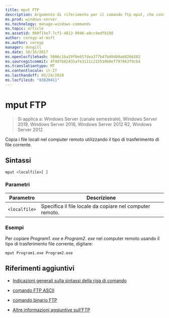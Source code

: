 ```yaml
---
title: mput FTP
description: Argomento di riferimento per il comando ftp mput, che consente di copiare i file locali nel computer remoto usando il tipo di trasferimento di file corrente.
ms.prod: windows-server
ms.technology: manage-windows-commands
ms.topic: article
ms.assetid: 980f15e7-7cf1-4813-9946-a8cc4edfb198
author: coreyp-at-msft
ms.author: coreyp
manager: dongill
ms.date: 10/16/2017
ms.openlocfilehash: 5006c1ba19f0e017dea377b47bd0d89a68266382
ms.sourcegitcommit: 4f407b82435afe3111c215510b0ef797863f9cb4
ms.translationtype: MT
ms.contentlocale: it-IT
ms.lasthandoff: 05/24/2020
ms.locfileid: "83820411"
---
```

# <a name="ftp-mput"></a>mput FTP

> Si applica a: Windows Server (canale semestrale), Windows Server 2019, Windows Server 2016, Windows Server 2012 R2, Windows Server 2012

Copia i file locali nel computer remoto utilizzando il tipo di trasferimento di file corrente.

## <a name="syntax"></a>Sintassi

```
mput <localfile>[ ]
```

### <a name="parameters"></a>Parametri

| Parametro | Descrizione |
| --------- | ----------- |
| `<localfile>` | Specifica il file locale da copiare nel computer remoto. |

### <a name="examples"></a>Esempi

Per copiare *Program1. exe* e *Program2. exe* nel computer remoto usando il tipo di trasferimento file corrente, digitare:

```
mput Program1.exe Program2.exe
```

## <a name="additional-references"></a>Riferimenti aggiuntivi

- [Indicazioni generali sulla sintassi della riga di comando](command-line-syntax-key.md)

- [comando FTP ASCII](ftp-ascii.md)

- [comando binario FTP](ftp-binary.md)

- [Altre informazioni aggiuntive sull'FTP](https://docs.microsoft.com/previous-versions/orphan-topics/ws.10/cc756013(v=ws.10))
